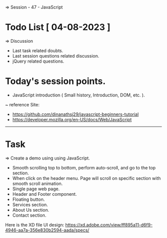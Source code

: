 => Session - 47 - JavaScript 

# Todo List [ 04-08-2023 ]

=> Discussion

   - Last task related doubts.
   - Last session questions related discussion.
   - jQuery related questions.

# Today's session points.

   - JavaScript introduction ( Small history, Introduction, DOM, etc. ).

~ reference Site: 
-  https://github.com/dinanathsj29/javascript-beginners-tutorial 
-  https://developer.mozilla.org/en-US/docs/Web/JavaScript 

-----------------------------------

# Task

=>  Create a demo using using JavaScript.
- Smooth scrolling top to bottom, perform auto-scroll, and go to the top section.
- When click on the header menu. Page will scroll on specific section with smooth scroll animation.
- Single page web page.
- Header and Footer component.
- Floating button.
- Services section.
- About Us section.
- Contact section.

Here is the XD file UI design:
 https://xd.adobe.com/view/ff895a11-d6f9-4946-aa7a-356e830b2594-aada/specs/